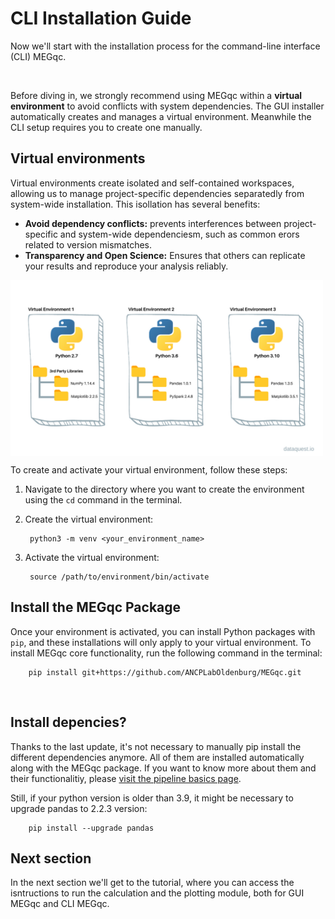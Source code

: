 # CLI Installation Guide

Now we'll start with the installation process for the command-line interface (CLI) MEGqc. 

<br>

Before diving in, we strongly recommend using MEGqc within a **virtual environment** to avoid conflicts with system dependencies.
The GUI installer  automatically creates and manages a virtual environment. Meanwhile the CLI setup requires you to create one manually.

## Virtual environments
Virtual environments create isolated and self-contained workspaces, allowing us to manage project-specific dependencies separatedly from system-wide installation. This isollation has several benefits:
- **Avoid dependency conflicts:** prevents interferences between project-specific and system-wide dependenciesm, such as common erors related to version mismatches.
- **Transparency and Open Science:** Ensures that others can replicate your results and reproduce your analysis reliably.

<img src="../static/environment.jpg" alt="environments" width="500px" align="center">

To create and activate your virtual environment, follow these steps:
1. Navigate to the directory where you want to create the environment using the `cd` command in the terminal.
2. Create the virtual environment:

        python3 -m venv <your_environment_name>

3. Activate the virtual environment:

        source /path/to/environment/bin/activate

 

## Install the MEGqc Package
Once your environment is activated, you can install Python packages with `pip`, and these installations will only apply to your virtual environment. To install MEGqc core functionality, run the following command in the terminal:
 
        pip install git+https://github.com/ANCPLabOldenburg/MEGqc.git

<br>


<!--
Next, you will need to clone the [Github Repository](https://github.com/ANCPLabOldenburg/MEGqc). 

![repository](static/github.png)

- The folder _docker_ contains the starting script *run_megqc.py*.
- The folder *meg_qc* is a copy of the previously installed MEGqc package via `pip`.
-->

## Install depencies?
Thanks to the last update, it's not necessary to manually pip install the different dependencies anymore. All of them are installed automatically along with the MEGqc package.
If you want to know more about them and their functionalitiy, please [visit the pipeline basics page](../extra/details.md).

Still, if your python version is older than 3.9, it might be necessary to upgrade pandas to 2.2.3 version:

        pip install --upgrade pandas


## Next section
In the next section we'll get to the tutorial, where you can access the isntructions to run the calculation and the plotting module, both for GUI MEGqc and CLI MEGqc.
